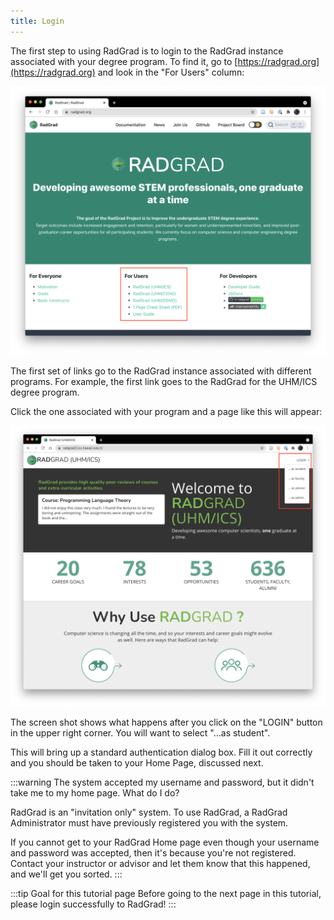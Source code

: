 ```yaml
---
title: Login
---
```


The first step to using RadGrad is to login to the RadGrad instance associated with your degree program. To find it, go to [https://radgrad.org](https://radgrad.org) and look in the "For Users" column:

![](/img/user-guide/new-student/radgrad.org.png)

The first set of links go to the RadGrad instance associated with different programs. For example, the first link goes to the RadGrad for the UHM/ICS degree program.

Click the one associated with your program and a page like this will appear:

![](/img/user-guide/new-student/radgrad2.ics.hawaii.edu.png)

The screen shot shows what happens after you click on the "LOGIN" button in the upper right corner. You will want to select "...as student".

This will bring up a standard authentication dialog box. Fill it out correctly and you should be taken to your Home Page, discussed next.

:::warning The system accepted my username and password, but it didn't take me to my home page. What do I do?


RadGrad is an "invitation only" system. To use RadGrad, a RadGrad Administrator must have previously registered you with the system.

If you cannot get to your RadGrad Home page even though your username and password was accepted, then it's because you're not registered. Contact your instructor or advisor and let them know that this happened, and we'll get you sorted.
:::

:::tip Goal for this tutorial page
Before going to the next page in this tutorial, please login successfully to RadGrad!
:::


